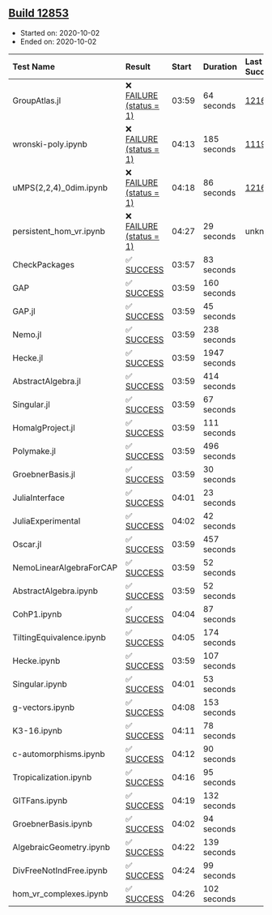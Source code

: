 ## [Build 12853](https://oscarci.mathematik.uni-kl.de/job/oscar/12853/)

* Started on: 2020-10-02
* Ended on: 2020-10-02

| Test Name    | Result | Start | Duration | Last Success | First Failure |
|:-------------|:-------|:------|:---------|:-------------|:--------------|
| GroupAtlas.jl | ❌ [FAILURE (status = 1)](https://oscarci.mathematik.uni-kl.de/job/oscar/12853/artifact/logs/build-12853/GroupAtlas.jl.log) | 03:59 | 64 seconds | [12167](https://oscarci.mathematik.uni-kl.de/job/oscar/12167/) | [12168](https://oscarci.mathematik.uni-kl.de/job/oscar/12168/) |
| wronski-poly.ipynb | ❌ [FAILURE (status = 1)](https://oscarci.mathematik.uni-kl.de/job/oscar/12853/artifact/logs/build-12853/wronski-poly.ipynb.log) | 04:13 | 185 seconds | [11192](https://oscarci.mathematik.uni-kl.de/job/oscar/11192/) | [11193](https://oscarci.mathematik.uni-kl.de/job/oscar/11193/) |
| uMPS(2,2,4)_0dim.ipynb | ❌ [FAILURE (status = 1)](https://oscarci.mathematik.uni-kl.de/job/oscar/12853/artifact/logs/build-12853/uMPS-2-2-4-_0dim.ipynb.log) | 04:18 | 86 seconds | [12167](https://oscarci.mathematik.uni-kl.de/job/oscar/12167/) | [12168](https://oscarci.mathematik.uni-kl.de/job/oscar/12168/) |
| persistent_hom_vr.ipynb | ❌ [FAILURE (status = 1)](https://oscarci.mathematik.uni-kl.de/job/oscar/12853/artifact/logs/build-12853/persistent_hom_vr.ipynb.log) | 04:27 | 29 seconds | unknown | unknown |
| CheckPackages | ✅ [SUCCESS](https://oscarci.mathematik.uni-kl.de/job/oscar/12853/artifact/logs/build-12853/CheckPackages.log) | 03:57 | 83 seconds |  |  |
| GAP | ✅ [SUCCESS](https://oscarci.mathematik.uni-kl.de/job/oscar/12853/artifact/logs/build-12853/GAP.log) | 03:59 | 160 seconds |  |  |
| GAP.jl | ✅ [SUCCESS](https://oscarci.mathematik.uni-kl.de/job/oscar/12853/artifact/logs/build-12853/GAP.jl.log) | 03:59 | 45 seconds |  |  |
| Nemo.jl | ✅ [SUCCESS](https://oscarci.mathematik.uni-kl.de/job/oscar/12853/artifact/logs/build-12853/Nemo.jl.log) | 03:59 | 238 seconds |  |  |
| Hecke.jl | ✅ [SUCCESS](https://oscarci.mathematik.uni-kl.de/job/oscar/12853/artifact/logs/build-12853/Hecke.jl.log) | 03:59 | 1947 seconds |  |  |
| AbstractAlgebra.jl | ✅ [SUCCESS](https://oscarci.mathematik.uni-kl.de/job/oscar/12853/artifact/logs/build-12853/AbstractAlgebra.jl.log) | 03:59 | 414 seconds |  |  |
| Singular.jl | ✅ [SUCCESS](https://oscarci.mathematik.uni-kl.de/job/oscar/12853/artifact/logs/build-12853/Singular.jl.log) | 03:59 | 67 seconds |  |  |
| HomalgProject.jl | ✅ [SUCCESS](https://oscarci.mathematik.uni-kl.de/job/oscar/12853/artifact/logs/build-12853/HomalgProject.jl.log) | 03:59 | 111 seconds |  |  |
| Polymake.jl | ✅ [SUCCESS](https://oscarci.mathematik.uni-kl.de/job/oscar/12853/artifact/logs/build-12853/Polymake.jl.log) | 03:59 | 496 seconds |  |  |
| GroebnerBasis.jl | ✅ [SUCCESS](https://oscarci.mathematik.uni-kl.de/job/oscar/12853/artifact/logs/build-12853/GroebnerBasis.jl.log) | 03:59 | 30 seconds |  |  |
| JuliaInterface | ✅ [SUCCESS](https://oscarci.mathematik.uni-kl.de/job/oscar/12853/artifact/logs/build-12853/JuliaInterface.log) | 04:01 | 23 seconds |  |  |
| JuliaExperimental | ✅ [SUCCESS](https://oscarci.mathematik.uni-kl.de/job/oscar/12853/artifact/logs/build-12853/JuliaExperimental.log) | 04:02 | 42 seconds |  |  |
| Oscar.jl | ✅ [SUCCESS](https://oscarci.mathematik.uni-kl.de/job/oscar/12853/artifact/logs/build-12853/Oscar.jl.log) | 03:59 | 457 seconds |  |  |
| NemoLinearAlgebraForCAP | ✅ [SUCCESS](https://oscarci.mathematik.uni-kl.de/job/oscar/12853/artifact/logs/build-12853/NemoLinearAlgebraForCAP.log) | 03:59 | 52 seconds |  |  |
| AbstractAlgebra.ipynb | ✅ [SUCCESS](https://oscarci.mathematik.uni-kl.de/job/oscar/12853/artifact/logs/build-12853/AbstractAlgebra.ipynb.log) | 03:59 | 52 seconds |  |  |
| CohP1.ipynb | ✅ [SUCCESS](https://oscarci.mathematik.uni-kl.de/job/oscar/12853/artifact/logs/build-12853/CohP1.ipynb.log) | 04:04 | 87 seconds |  |  |
| TiltingEquivalence.ipynb | ✅ [SUCCESS](https://oscarci.mathematik.uni-kl.de/job/oscar/12853/artifact/logs/build-12853/TiltingEquivalence.ipynb.log) | 04:05 | 174 seconds |  |  |
| Hecke.ipynb | ✅ [SUCCESS](https://oscarci.mathematik.uni-kl.de/job/oscar/12853/artifact/logs/build-12853/Hecke.ipynb.log) | 03:59 | 107 seconds |  |  |
| Singular.ipynb | ✅ [SUCCESS](https://oscarci.mathematik.uni-kl.de/job/oscar/12853/artifact/logs/build-12853/Singular.ipynb.log) | 04:01 | 53 seconds |  |  |
| g-vectors.ipynb | ✅ [SUCCESS](https://oscarci.mathematik.uni-kl.de/job/oscar/12853/artifact/logs/build-12853/g-vectors.ipynb.log) | 04:08 | 153 seconds |  |  |
| K3-16.ipynb | ✅ [SUCCESS](https://oscarci.mathematik.uni-kl.de/job/oscar/12853/artifact/logs/build-12853/K3-16.ipynb.log) | 04:11 | 78 seconds |  |  |
| c-automorphisms.ipynb | ✅ [SUCCESS](https://oscarci.mathematik.uni-kl.de/job/oscar/12853/artifact/logs/build-12853/c-automorphisms.ipynb.log) | 04:12 | 90 seconds |  |  |
| Tropicalization.ipynb | ✅ [SUCCESS](https://oscarci.mathematik.uni-kl.de/job/oscar/12853/artifact/logs/build-12853/Tropicalization.ipynb.log) | 04:16 | 95 seconds |  |  |
| GITFans.ipynb | ✅ [SUCCESS](https://oscarci.mathematik.uni-kl.de/job/oscar/12853/artifact/logs/build-12853/GITFans.ipynb.log) | 04:19 | 132 seconds |  |  |
| GroebnerBasis.ipynb | ✅ [SUCCESS](https://oscarci.mathematik.uni-kl.de/job/oscar/12853/artifact/logs/build-12853/GroebnerBasis.ipynb.log) | 04:02 | 94 seconds |  |  |
| AlgebraicGeometry.ipynb | ✅ [SUCCESS](https://oscarci.mathematik.uni-kl.de/job/oscar/12853/artifact/logs/build-12853/AlgebraicGeometry.ipynb.log) | 04:22 | 139 seconds |  |  |
| DivFreeNotIndFree.ipynb | ✅ [SUCCESS](https://oscarci.mathematik.uni-kl.de/job/oscar/12853/artifact/logs/build-12853/DivFreeNotIndFree.ipynb.log) | 04:24 | 99 seconds |  |  |
| hom_vr_complexes.ipynb | ✅ [SUCCESS](https://oscarci.mathematik.uni-kl.de/job/oscar/12853/artifact/logs/build-12853/hom_vr_complexes.ipynb.log) | 04:26 | 102 seconds |  |  |
